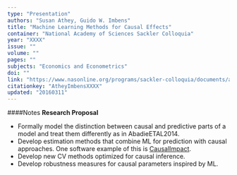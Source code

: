 ```yaml
---
type: "Presentation"
authors: "Susan Athey, Guido W. Imbens"
title: "Machine Learning Methods for Causal Effects"
container: "National Academy of Sciences Sackler Colloquia"
year: "XXXX"
issue: ""
volume: ""
pages: ""
subjects: "Economics and Econometrics"
doi: ""
link: "https://www.nasonline.org/programs/sackler-colloquia/documents/athey.pdf"
citationkey: "AtheyImbensXXXX"
updated: "20160311"
---
```


####Notes
**Research Proposal**

* Formally model the distinction between causal and predictive parts of a model and treat them differently as in AbadieETAL2014.
* Develop estimation methods that combine ML for prediction with causal approaches. One software example of this is [CausalImpact](https://google.github.io/CausalImpact/).
* Develop new CV methods optimized for causal inference.
* Develop robustness measures for causal parameters inspired by ML.
